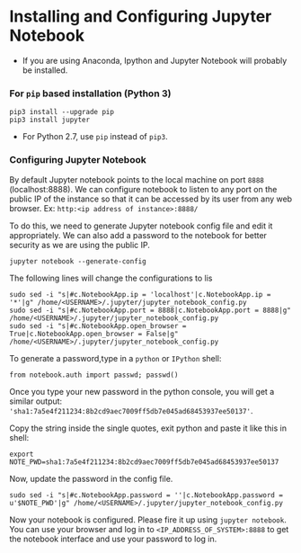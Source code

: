 # Installing and Configuring Jupyter Notebook

* If you are using Anaconda, Ipython and Jupyter Notebook will probably be installed. 

### For `pip` based installation (Python 3)
```
pip3 install --upgrade pip
pip3 install jupyter
```
* For Python 2.7, use `pip` instead of `pip3`.

### Configuring Jupyter Notebook

By default Jupyter notebook points to the local machine on port `8888` (localhost:8888). 
We can configure notebook to listen to any port on the public IP of the instance so that it can be accessed by its user from any web browser. 
Ex: `http:<ip address of instance>:8888/`


To do this, we need to generate Jupyter notebook config file and edit it appropriately. 
We can also add a password to the notebook for better security as we are using the public IP.

```
jupyter notebook --generate-config
```
The following lines will change the configurations to lis
```
sudo sed -i "s|#c.NotebookApp.ip = 'localhost'|c.NotebookApp.ip = '*'|g" /home/<USERNAME>/.jupyter/jupyter_notebook_config.py
sudo sed -i "s|#c.NotebookApp.port = 8888|c.NotebookApp.port = 8888|g" /home/<USERNAME>/.jupyter/jupyter_notebook_config.py
sudo sed -i "s|#c.NotebookApp.open_browser = True|c.NotebookApp.open_browser = False|g" /home/<USERNAME>/.jupyter/jupyter_notebook_config.py
```


To generate a password,type in a `python` or `IPython` shell:
```
from notebook.auth import passwd; passwd()
```
Once you type your new password in the python console, you will get a similar output:
`'sha1:7a5e4f211234:8b2cd9aec7009ff5db7e045ad68453937ee50137'`.


Copy the string inside the single quotes, exit python and paste it like this in shell:
      
`export NOTE_PWD=sha1:7a5e4f211234:8b2cd9aec7009ff5db7e045ad68453937ee50137`

Now, update the password in the config file.
```
sudo sed -i "s|#c.NotebookApp.password = ''|c.NotebookApp.password = u'$NOTE_PWD'|g" /home/<USERNAME>/.jupyter/jupyter_notebook_config.py
```

Now your notebook is configured.
Please fire it up using `jupyter notebook`. You can use your browser and log in to `<IP_ADDRESS_OF_SYSTEM>:8888` to get the notebook interface and use your password to log in.

